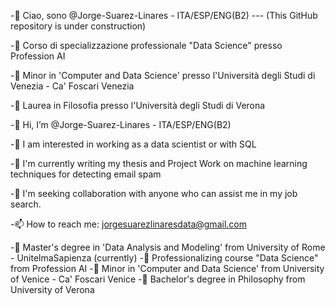 -👋 Ciao, sono @Jorge-Suarez-Linares - ITA/ESP/ENG(B2) --- (This GitHub repository is under construction)


-📔 Corso di specializzazione professionale "Data Science" presso Profession AI

-📔 Minor in 'Computer and Data Science' presso l'Università degli Studi di Venezia - Ca' Foscari Venezia

-📔 Laurea in Filosofia presso l'Università degli Studi di Verona





-👋 Hi, I’m @Jorge-Suarez-Linares - ITA/ESP/ENG(B2)

-👀 I am interested in working as a data scientist or with SQL

-🌱 I'm currently writing my thesis and Project Work on machine learning techniques for detecting email spam

-💞️ I'm seeking collaboration with anyone who can assist me in my job search.

-📫 How to reach me: jorgesuarezlinaresdata@gmail.com

-📔 Master's degree in 'Data Analysis and Modeling' from University of Rome - UnitelmaSapienza (currently)
-📔 Professionalizing course "Data Science" from Profession AI
-📔 Minor in 'Computer and Data Science' from University of Venice - Ca' Foscari Venice
-📔 Bachelor's degree in Philosophy from University of Verona
<!---
Jorge-Suarez-Linares/Jorge-Suarez-Linares is a ✨ special ✨ repository because its `README.md` (this file) appears on your GitHub profile.
You can click the Preview link to take a look at your changes.
--->
